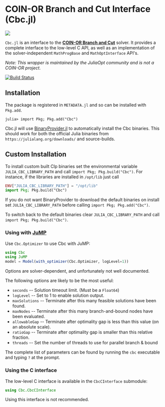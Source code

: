 # COIN-OR Branch and Cut Interface (Cbc.jl)

[![](https://www.coin-or.org/wordpress/wp-content/uploads/2014/08/COINOR.png)](https://www.coin-or.org)

`Cbc.jl` is an interface to the **[COIN-OR Branch and Cut](https://projects.coin-or.org/Cbc)**
solver. It provides a complete interface to the low-level C API, as well as an
implementation of the solver-independent `MathProgBase` and `MathOptInterface`
API's.   

*Note: This wrapper is maintained by the JuliaOpt community and is not a COIN-OR
project.*


[![Build Status](https://travis-ci.org/JuliaOpt/Cbc.jl.svg?branch=master)](https://travis-ci.org/JuliaOpt/Cbc.jl)

## Installation

The package is registered in `METADATA.jl` and so can be installed with `Pkg.add`.

```
julia> import Pkg; Pkg.add("Cbc")
```

Cbc.jl will use [BinaryProvider.jl](https://github.com/JuliaPackaging/BinaryProvider.jl) to automatically install the Cbc binaries. This should work for both the official Julia binaries from `https://julialang.org/downloads/` and source-builds.

## Custom Installation

To install custom built Clp binaries set the environmental variable `JULIA_CBC_LIBRARY_PATH` and call `import Pkg; Pkg.build("Cbc")`. For instance, if the libraries are installed in `/opt/lib` just call
```julia
ENV["JULIA_CBC_LIBRARY_PATH"] = "/opt/lib"
import Pkg; Pkg.build("Cbc")
```
If you do not want BinaryProvider to download the default binaries on install set  `JULIA_CBC_LIBRARY_PATH`  before calling `import Pkg; Pkg.add("Cbc")`.

To switch back to the default binaries clear `JULIA_CBC_LIBRARY_PATH` and call `import Pkg; Pkg.build("Cbc")`.

### Using with **[JuMP](https://github.com/JuliaOpt/JuMP.jl)**

Use `Cbc.Optimizer` to use Cbc with JuMP:
```julia
using Cbc
using JuMP
model = Model(with_optimizer(Cbc.Optimizer, logLevel=1))
```

Options are solver-dependent, and unfortunately not well documented.

The following options are likely to be the most useful:

* ``seconds`` -- Solution timeout limit. (Must be a ``Float64``)
* ``logLevel`` -- Set to 1 to enable solution output.
* ``maxSolutions`` -- Terminate after this many feasible solutions have been found.
* ``maxNodes`` -- Terminate after this many branch-and-bound nodes have been evaluated.
* ``allowableGap`` -- Terminate after optimality gap is less than this value (on an absolute scale).
* ``ratioGap`` -- Terminate after optimality gap is smaller than this relative fraction.
* ``threads`` -- Set the number of threads to use for parallel branch & bound

The complete list of parameters can be found by running the ``cbc`` executable and typing ``?`` at the prompt.

### Using the C interface

The low-level C interface is available in the ``CbcCInterface`` submodule:
```julia
using Cbc.CbcCInterface
```

Using this interface is not recommended.

[Cbc]: https://projects.coin-or.org/Cbc
